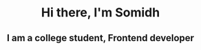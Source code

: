 <h1 align="center">Hi there, I'm Somidh</h1>
<h2 align="center"> I am a college student, Frontend developer </h2>
